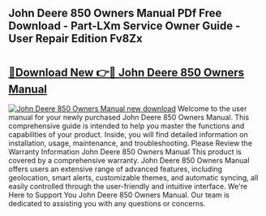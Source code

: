 ## John Deere 850 Owners Manual PDf Free Download - Part-LXm Service Owner Guide - User Repair Edition Fv8Zx

# <h2><a href="http://bc94431.oget.top/?id=John+Deere+850+Owners+Manual">🔗Download New 👉🔴 John Deere 850 Owners Manual</a></h2>

[![John Deere 850 Owners Manual new download](https://i.imgur.com/5g1atiW.png)](http://bc94431.oget.top/?id=John+Deere+850+Owners+Manual)
Welcome to the user manual for your newly purchased John Deere 850 Owners Manual. This comprehensive guide is intended to help you master the functions and capabilities of your product. Inside, you will find detailed information on installation, usage, maintenance, and troubleshooting. Please Review the Warranty Information John Deere 850 Owners Manual This product is covered by a comprehensive warranty. John Deere 850 Owners Manual offers users an extensive range of advanced features, including geolocation, smart alerts, customizable themes, and automatic syncing, all easily controlled through the user-friendly and intuitive interface. We're Here to Support You John Deere 850 Owners Manual. Our team is dedicated to assisting you with any questions or concerns.

